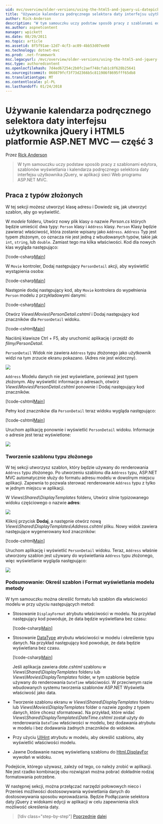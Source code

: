 ```yaml
---
uid: mvc/overview/older-versions/using-the-html5-and-jquery-ui-datepicker-popup-calendar-with-aspnet-mvc/using-the-html5-and-jquery-ui-datepicker-popup-calendar-with-aspnet-mvc-part-3
title: "Używanie kalendarza podręcznego selektora daty interfejsu użytkownika jQuery i HTML5 platformie ASP.NET MVC — część 3 | Dokumentacja firmy Microsoft"
author: Rick-Anderson
description: "W tym samouczku uczy podstaw sposób pracy z szablonami edytora, szablonów wyświetlania i kalendarza podręcznego selektora daty interfejsu użytkownika jQuery, w MV ASP.NET..."
ms.author: aspnetcontent
manager: wpickett
ms.date: 08/29/2011
ms.topic: article
ms.assetid: 8f5f91ae-12d7-4cf3-ac09-4bb53d07ee60
ms.technology: dotnet-mvc
ms.prod: .net-framework
msc.legacyurl: /mvc/overview/older-versions/using-the-html5-and-jquery-ui-datepicker-popup-calendar-with-aspnet-mvc/using-the-html5-and-jquery-ui-datepicker-popup-calendar-with-aspnet-mvc-part-3
msc.type: authoredcontent
ms.openlocfilehash: 7d4ed67254c2b0fc2aef748cfab1c8f628b25641
ms.sourcegitcommit: 060879fcf3f73d2366b5c811986f8695fff65db8
ms.translationtype: MT
ms.contentlocale: pl-PL
ms.lasthandoff: 01/24/2018
---
```

<a name="using-the-html5-and-jquery-ui-datepicker-popup-calendar-with-aspnet-mvc---part-3"></a>Używanie kalendarza podręcznego selektora daty interfejsu użytkownika jQuery i HTML5 platformie ASP.NET MVC — część 3
====================
Przez [Rick Anderson](https://github.com/Rick-Anderson)

> W tym samouczku uczy podstaw sposób pracy z szablonami edytora, szablonów wyświetlania i kalendarza podręcznego selektora daty interfejsu użytkownika jQuery, w aplikacji sieci Web programu ASP.NET MVC.


## <a name="working-with-complex-types"></a>Praca z typów złożonych

W tej sekcji możesz utworzyć klasę adresu i Dowiedz się, jak utworzyć szablon, aby go wyświetlić.

W *modele* folderu, Utwórz nowy plik klasy o nazwie *Person.cs* których będzie umieścić dwa typy: `Person` klasy i `Address` klasy. `Person` Klasy będzie zawierać właściwość, która zostanie wpisany jako `Address`. `Address` Typ jest typem złożonym, co oznacza nie jest jedną z wbudowanych typów, takie jak `int`, `string`, lub `double`. Zamiast tego ma kilka właściwości. Kod dla nowych klas wygląda następująco:

[!code-csharp[Main](using-the-html5-and-jquery-ui-datepicker-popup-calendar-with-aspnet-mvc-part-3/samples/sample1.cs)]

W `Movie` kontroler, Dodaj następujący `PersonDetail` akcji, aby wyświetlić wystąpienia osoba:

[!code-csharp[Main](using-the-html5-and-jquery-ui-datepicker-popup-calendar-with-aspnet-mvc-part-3/samples/sample2.cs)]

Następnie dodaj następujący kod, aby `Movie` kontrolera do wypełnienia `Person` modelu z przykładowymi danymi:

[!code-csharp[Main](using-the-html5-and-jquery-ui-datepicker-popup-calendar-with-aspnet-mvc-part-3/samples/sample3.cs)]

Otwórz *Views\Movies\PersonDetail.cshtml* i Dodaj następujący kod znaczników dla `PersonDetail` widoku.

[!code-cshtml[Main](using-the-html5-and-jquery-ui-datepicker-popup-calendar-with-aspnet-mvc-part-3/samples/sample4.cshtml)]

Naciśnij klawisze Ctrl + F5, aby uruchomić aplikację i przejdź do *filmy/PersonDetail*.

`PersonDetail` Widok nie zawiera `Address` typu złożonego jako użytkownik widzi na tym zrzucie ekranu pokazano. (Adres nie jest widoczny).

![](using-the-html5-and-jquery-ui-datepicker-popup-calendar-with-aspnet-mvc-part-3/_static/image1.png)

`Address` Modelu danych nie jest wyświetlane, ponieważ jest typem złożonym. Aby wyświetlić informacje o adresach, otwórz *Views\Movies\PersonDetail.cshtml* ponownie i Dodaj następujący kod znaczników.

[!code-cshtml[Main](using-the-html5-and-jquery-ui-datepicker-popup-calendar-with-aspnet-mvc-part-3/samples/sample5.cshtml)]

Pełny kod znaczników dla `PersonDetail` teraz widoku wygląda następująco:

[!code-cshtml[Main](using-the-html5-and-jquery-ui-datepicker-popup-calendar-with-aspnet-mvc-part-3/samples/sample6.cshtml)]

Uruchom aplikację ponownie i wyświetlić `PersonDetail` widoku. Informacje o adresie jest teraz wyświetlone:

![](using-the-html5-and-jquery-ui-datepicker-popup-calendar-with-aspnet-mvc-part-3/_static/image2.png)

### <a name="creating-a-template-for-a-complex-type"></a>Tworzenie szablonu typu złożonego

W tej sekcji utworzysz szablon, który będzie używany do renderowania `Address` typu złożonego. Po utworzeniu szablonu dla `Address` typu, ASP.NET MVC automatycznie służy do formatu adresu modelu w dowolnym miejscu aplikacji. Zapewnia to pozwala sterować renderowanie `Address` typu z tylko w jednym miejscu w aplikacji.

W *Views\Shared\DisplayTemplates* folderu, Utwórz silnie typizowanego widoku częściowego o nazwie **adres**:

![](using-the-html5-and-jquery-ui-datepicker-popup-calendar-with-aspnet-mvc-part-3/_static/image3.png)

Kliknij przycisk **Dodaj**, a następnie otwórz nową *Views\Shared\DisplayTemplates\Address.cshtml* pliku. Nowy widok zawiera następujące wygenerowany kod znaczników:

[!code-cshtml[Main](using-the-html5-and-jquery-ui-datepicker-popup-calendar-with-aspnet-mvc-part-3/samples/sample7.cshtml)]

Uruchom aplikację i wyświetlić `PersonDetail` widoku. Teraz, `Address` właśnie utworzony szablon jest używany do wyświetlania `Address` typu złożonego, więc wyświetlanie wygląda następująco:

![](using-the-html5-and-jquery-ui-datepicker-popup-calendar-with-aspnet-mvc-part-3/_static/image4.png)

### <a name="summary-ways-to-specify-the-model-display-format-and-template"></a>Podsumowanie: Określ szablon i Format wyświetlania modelu metody

W tym samouczku można określić formatu lub szablon dla właściwości modelu w przy użyciu następujących metod:

- Stosowanie `DisplayFormat` atrybutu właściwości w modelu. Na przykład następujący kod powoduje, że data będzie wyświetlana bez czasu:

    [!code-csharp[Main](using-the-html5-and-jquery-ui-datepicker-popup-calendar-with-aspnet-mvc-part-3/samples/sample8.cs)]
- Stosowanie [DataType](https://msdn.microsoft.com/library/system.componentmodel.dataannotations.datatype.aspx) atrybutu właściwości w modelu i określenie typu danych. Na przykład następujący kod powoduje, że data będzie wyświetlana bez czasu.

    [!code-csharp[Main](using-the-html5-and-jquery-ui-datepicker-popup-calendar-with-aspnet-mvc-part-3/samples/sample9.cs)]

    Jeśli aplikacja zawiera *date.cshtml* szablonu w *Views\Shared\DisplayTemplates* folderu lub *Views\Movies\DisplayTemplates* folder, w tym szablonie będzie używany do renderowania `DateTime` właściwości. W przeciwnym razie wbudowanych systemu tworzenia szablonów ASP.NET Wyświetla właściwość jako data.
- Tworzenie szablonu ekranu w *Views\Shared\DisplayTemplates* folderu lub *Views\Movies\DisplayTemplates* folder o nazwie zgodny z typem danych, które chcesz sformatować. Na przykład, które widać *Views\Shared\DisplayTemplates\DateTime.cshtml* został użyty do renderowania `DateTime` właściwości w modelu, bez dodawania atrybutu w modelu i bez dodawania żadnych znaczników do widoków.
- Przy użyciu [UIHint](https://msdn.microsoft.com/library/system.componentmodel.dataannotations.uihintattribute.uihint.aspx) atrybutu w modelu, aby określić szablonu, aby wyświetlić właściwości modelu.
- Jawne Dodawanie nazwę wyświetlaną szablonu do [Html.DisplayFor](https://msdn.microsoft.com/library/ee407420.aspx) wywołań w widoku.

Podejście, którego używasz, zależy od tego, co należy zrobić w aplikacji. Nie jest rzadko kombinację obu rozwiązań można pobrać dokładnie rodzaj formatowania potrzebne.

W następnej sekcji, można przełączać narzędzi połowowych nieco i Przenieś możliwości dostosowywania wyświetlania danych do dostosowywania sposobu wprowadzania. Będzie Podłączanie selektora daty jQuery z widokami edycji w aplikacji w celu zapewnienia slick możliwość określenia daty.

>[!div class="step-by-step"]
[Poprzednie](using-the-html5-and-jquery-ui-datepicker-popup-calendar-with-aspnet-mvc-part-2.md)
[dalej](using-the-html5-and-jquery-ui-datepicker-popup-calendar-with-aspnet-mvc-part-4.md)
